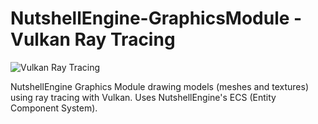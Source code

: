 # NutshellEngine-GraphicsModule - Vulkan Ray Tracing
![Vulkan Ray Tracing](https://i.imgur.com/4z3kC5H.png)

NutshellEngine Graphics Module drawing models (meshes and textures) using ray tracing with Vulkan. Uses NutshellEngine's ECS (Entity Component System).